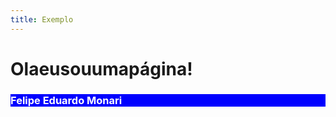 ```yaml
---
title: Exemplo
---
```


# Olaeusouumapágina!

<div class="container" style="background-color: blue;">
<h3 style="color: white;">Felipe Eduardo Monari</h3>
</div>